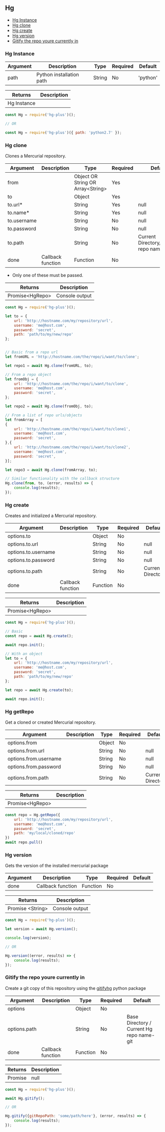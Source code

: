 ## Hg

* [Hg Instance](#hg-instance)
* [Hg clone](#hg-clone)
* [Hg create](#hg-create)
* [Hg version](#hg-version) 
* [Gitify the repo youre currently in](#gitify-the-repo-youre-currently-in)

### Hg Instance

| Argument      | Description              | Type     | Required | Default           |
|---------------|--------------------------|----------|----------|-------------------|
| path          | Python installation path | String   | No       |  'python'         |


| Returns                | Description      |
|------------------------|------------------|
| Hg Instance            |                  |



```javascript
const Hg = require('hg-plus')();

// OR

const Hg = require('hg-plus')({ path: 'python2.7' });

```

### Hg clone

Clones a Mercurial repository.

| Argument      | Description           | Type     | Required | Default           |
|---------------|-----------------------|----------|----------|-------------------|
| from          |                       | Object OR String OR Array&lt;String&gt;  | Yes  |        |
| to            |                       | Object   | Yes      |                   |
| to.url*       |                       | String   | Yes      | null              |
| to.name*      |                       | String   | Yes      | null              |
| to.username   |                       | String   | No       | null              |
| to.password   |                       | String   | No       | null              |
| to.path       |                       | String   | No       | Current Directory/&lt;Cloned repo name&gt; |
| done          | Callback function     | Function | No       |                   |

* Only one of these must be passed.

| Returns                | Description      |
|------------------------|------------------|
| Promise&lt;HgRepo&gt;  | Console output   |


```javascript
const Hg = require('hg-plus')();

let to = { 
	url: 'http://hostname.com/my/repository/url', 
	username: 'me@host.com', 
	password: 'secret', 
	path: 'path/to/my/new/repo' 
};


// Basic from a repo url
let fromURL = 'http://hostname.com/the/repo/i/want/to/clone';

let repo1 = await Hg.clone(fromURL, to);

// From a repo object
let fromObj = { 
	url: 'http://hostname.com/the/repo/i/want/to/clone', 
	username: 'me@host.com', 
	password: 'secret', 
};

let repo2 = await Hg.clone(fromObj, to);

// From a list of repo urls/objects
let fromArray = [
{ 
	url: 'http://hostname.com/the/repo/i/want/to/clone1', 
	username: 'me@host.com', 
	password: 'secret', 
},{ 
	url: 'http://hostname.com/the/repo/i/want/to/clone2', 
	username: 'me@host.com', 
	password: 'secret', 
}];

let repo3 = await Hg.clone(fromArray, to);

// Similar functionality with the callback structure
Hg.clone(from, to, (error, results) => {
	console.log(results);
});

```

### Hg create

Creates and initialized a Mercurial repository.

| Argument              | Description   | Type     | Required | Default           |
|-----------------------|---------------|----------|----------|-------------------|
| options.to            |               | Object   | No       |                   |
| options.to.url        |               | String   | No       | null              |
| options.to.username   |               | String   | No       | null              |
| options.to.password   |               | String   | No       | null              |
| options.to.path       |               | String   | No       | Current Directory |
| done          | Callback function     | Function | No       |                   |

| Returns                          | Description      |
|----------------------------------|------------------|
| Promise&lt;HgRepo&gt;            |                  |


```javascript
const Hg = require('hg-plus')();

// Basic
const repo = await Hg.create();

await repo.init();

// With an object
let to = { 
	url: 'http://hostname.com/my/repository/url', 
	username: 'me@host.com', 
	password: 'secret', 
	path: 'path/to/my/new/repo' 
};

let repo = await Hg.create(to);

await repo.init();

```


### Hg getRepo

Get a cloned or created Mercurial repository.

| Argument              | Description   | Type     | Required | Default           |
|-----------------------|---------------|----------|----------|-------------------|
| options.from            |               | Object   | No       |                   |
| options.from.url        |               | String   | No       | null              |
| options.from.username   |               | String   | No       | null              |
| options.from.password   |               | String   | No       | null              |
| options.from.path       |               | String   | No       | Current Directory |

| Returns                          | Description      |
|----------------------------------|------------------|
| Promise&lt;HgRepo&gt;            |                  |

```javascript
const repo = Hg.getRepo({
	url: 'http://hostname.com/my/repository/url',
   	username: 'me@host.com',
   	password: 'secret',
    path: 'my/local/cloned/repo'
})
await repo.pull()
```


### Hg version

Gets the version of the installed mercurial package

| Argument      | Description           | Type     | Required | Default           |
|---------------|-----------------------|----------|----------|-------------------|
| done          | Callback function     | Function | No       |                   |

| Returns                | Description      |
|------------------------|------------------|
| Promise &lt;String&gt; | Console output   |


```javascript
const Hg = require('hg-plus')();

let version = await Hg.version();

console.log(version);

// OR

Hg.version((error, results) => {
	console.log(results);
});

```

### Gitify the repo youre currently in

Create a git copy of this repository using the [gitifyhg](https://github.com/buchuki/gitifyhg) python package

| Argument      | Description           | Type     | Required | Default           |
|---------------|-----------------------|----------|----------|-------------------|
| options       |                       | Object   | No       |                   |
| options.path  |                       | String   | No       | Base Directory / Current Hg repo name-git              |
| done          | Callback function     | Function | No       |                   |

| Returns                | Description      |
|------------------------|------------------|
| Promise                | null             |


```javascript
const Hg = require('hg-plus')();

await Hg.gitify();

// OR

Hg.gitify({gitRepoPath: 'some/path/here'}, (error, results) => {
	console.log(results);
});

```
